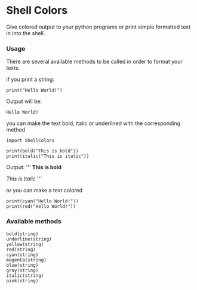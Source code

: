 # Shell Colors

Give colored output to your python programs or print simple formatted text in into the shell.

### Usage

There are several available methods to be called in order to format your texts.

if you print a string:

    print("Hello World!")

Output will be: 

    Hello World!


you can make the text bold, italic or underlined with the corresponding method

    import ShellColors

    print(bold("This is bold"))
    print(italic("This is italic"))

Output:
'''
**This is bold**

_This is Italic_
'''


or you can make a text colored

    print(cyan("Hello World!"))
    print(red("Hello World!"))

### Available methods

    bold(string)
    underline(string)
    yellow(string)
    red(string)
    cyan(string)
    magenta(string)
    blue(string)
    gray(string)
    italic(string)
    pink(string)
